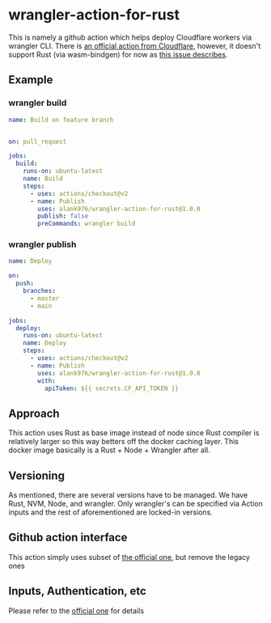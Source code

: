 # wrangler-action-for-rust

This is namely a github action which helps deploy Cloudflare workers via wrangler CLI. There is [an official action from Cloudflare](https://github.com/cloudflare/wrangler-action), however, it doesn't support Rust (via wasm-bindgen) for now as [this issue describes](https://github.com/cloudflare/wrangler-action/issues/16). 

## Example

### wrangler build

```yaml
name: Build on feature branch


on: pull_request

jobs: 
  build:
    runs-on: ubuntu-latest
    name: Build
    steps:
      - uses: actions/checkout@v2
      - name: Publish
        uses: alank976/wrangler-action-for-rust@1.0.0
        publish: false
        preCommands: wrangler build
```
### wrangler publish

```yaml
name: Deploy

on:
  push:
    branches:
      - master
      - main

jobs:
  deploy:
    runs-on: ubuntu-latest
    name: Deploy
    steps:
      - uses: actions/checkout@v2
      - name: Publish
        uses: alank976/wrangler-action-for-rust@1.0.0
        with:
          apiToken: ${{ secrets.CF_API_TOKEN }}

```

## Approach
This action uses Rust as base image instead of node since Rust compiler is relatively larger so this way betters off the docker caching layer. This docker image basically is a Rust + Node + Wrangler after all.

## Versioning
As mentioned, there are several versions have to be managed. We have Rust, NVM, Node, and wrangler. Only wrangler's can be specified via Action inputs and the rest of aforementioned are locked-in versions. 

## Github action interface
This action simply uses subset of [the official one](https://github.com/cloudflare/wrangler-action/blob/master/action.yml), but remove the legacy ones

## Inputs, Authentication, etc
Please refer to the [official one](https://github.com/cloudflare/wrangler-action) for details 